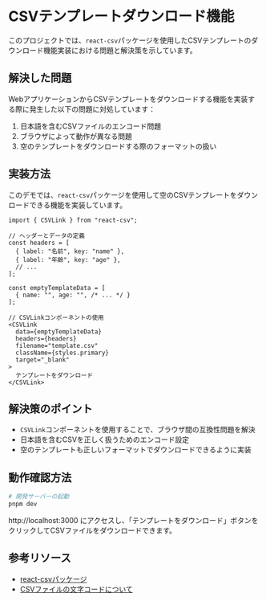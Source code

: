 # CSVテンプレートダウンロード機能

このプロジェクトでは、`react-csv`パッケージを使用したCSVテンプレートのダウンロード機能実装における問題と解決策を示しています。

## 解決した問題

WebアプリケーションからCSVテンプレートをダウンロードする機能を実装する際に発生した以下の問題に対処しています：

1. 日本語を含むCSVファイルのエンコード問題
2. ブラウザによって動作が異なる問題
3. 空のテンプレートをダウンロードする際のフォーマットの扱い

## 実装方法

このデモでは、`react-csv`パッケージを使用して空のCSVテンプレートをダウンロードできる機能を実装しています。

```tsx
import { CSVLink } from "react-csv";

// ヘッダーとデータの定義
const headers = [
  { label: "名前", key: "name" },
  { label: "年齢", key: "age" },
  // ...
];

const emptyTemplateData = [
  { name: "", age: "", /* ... */ }
];

// CSVLinkコンポーネントの使用
<CSVLink
  data={emptyTemplateData}
  headers={headers}
  filename="template.csv"
  className={styles.primary}
  target="_blank"
>
  テンプレートをダウンロード
</CSVLink>
```

## 解決策のポイント

- `CSVLink`コンポーネントを使用することで、ブラウザ間の互換性問題を解決
- 日本語を含むCSVを正しく扱うためのエンコード設定
- 空のテンプレートも正しいフォーマットでダウンロードできるように実装

## 動作確認方法

```bash
# 開発サーバーの起動
pnpm dev
```

http://localhost:3000 にアクセスし、「テンプレートをダウンロード」ボタンをクリックしてCSVファイルをダウンロードできます。

## 参考リソース

- [react-csvパッケージ](https://github.com/react-csv/react-csv)
- [CSVファイルの文字コードについて](https://www.iana.org/assignments/character-sets/character-sets.xhtml)
